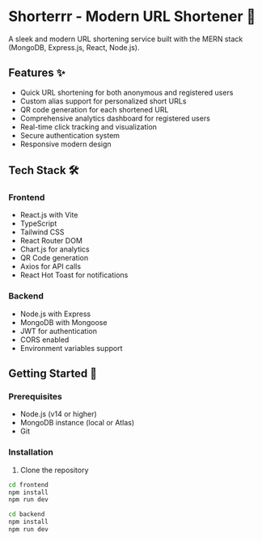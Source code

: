 # Shorterrr - Modern URL Shortener 🔗

A sleek and modern URL shortening service built with the MERN stack (MongoDB, Express.js, React, Node.js).

## Features ✨

- Quick URL shortening for both anonymous and registered users
- Custom alias support for personalized short URLs
- QR code generation for each shortened URL
- Comprehensive analytics dashboard for registered users
- Real-time click tracking and visualization
- Secure authentication system
- Responsive modern design

## Tech Stack 🛠️

### Frontend
- React.js with Vite
- TypeScript
- Tailwind CSS
- React Router DOM
- Chart.js for analytics
- QR Code generation
- Axios for API calls
- React Hot Toast for notifications

### Backend
- Node.js with Express
- MongoDB with Mongoose
- JWT for authentication
- CORS enabled
- Environment variables support

## Getting Started 🚀

### Prerequisites
- Node.js (v14 or higher)
- MongoDB instance (local or Atlas)
- Git

### Installation

1. Clone the repository
```bash
cd frontend
npm install
npm run dev
```
```bash
cd backend
npm install
npm run dev
```


